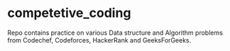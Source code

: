 # competetive_coding
Repo contains practice on various Data structure and Algorithm problems from Codechef, Codeforces, HackerRank and GeeksForGeeks.
